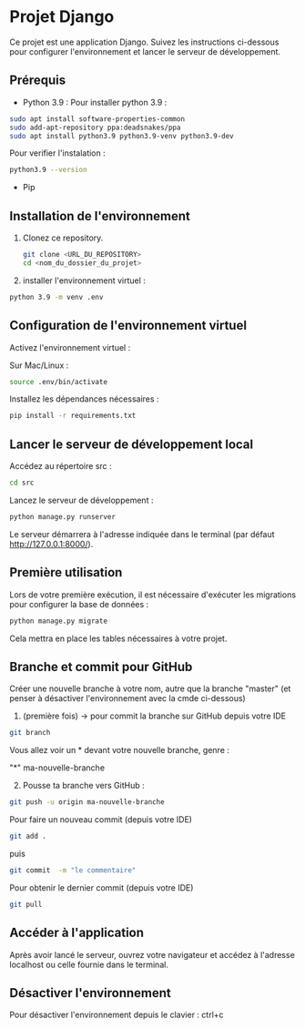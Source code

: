 # Projet Django

Ce projet est une application Django. Suivez les instructions ci-dessous pour configurer l'environnement et lancer le serveur de développement.

## Prérequis

- Python 3.9 : 
Pour installer python 3.9 : 
```bash
sudo apt install software-properties-common
sudo add-apt-repository ppa:deadsnakes/ppa
sudo apt install python3.9 python3.9-venv python3.9-dev
```
Pour verifier l'instalation :
```bash
python3.9 --version
```
- Pip

## Installation de l'environnement

1. Clonez ce repository.
   
   ```bash
   git clone <URL_DU_REPOSITORY>
   cd <nom_du_dossier_du_projet>

2. installer l'environnement virtuel :
```bash
python 3.9 -m venv .env
```
## Configuration de l'environnement virtuel
Activez l'environnement virtuel :

Sur Mac/Linux :
```bash
source .env/bin/activate
```
Installez les dépendances nécessaires :
```bash
pip install -r requirements.txt
```

## Lancer le serveur de développement local
Accédez au répertoire src :

```bash
cd src
```
Lancez le serveur de développement :

```bash
python manage.py runserver
```
Le serveur démarrera à l'adresse indiquée dans le terminal (par défaut http://127.0.0.1:8000/).

## Première utilisation
Lors de votre première exécution, il est nécessaire d'exécuter les migrations pour configurer la base de données :

```bash
python manage.py migrate
```
Cela mettra en place les tables nécessaires à votre projet.


## Branche et commit pour GitHub

Créer une nouvelle branche à votre nom, autre que la branche "master" (et penser à désactiver l'environnement avec la cmde ci-dessous)

1. (première fois) -> pour commit la branche sur GitHub depuis votre IDE

```bash
git branch
```

Vous allez voir un * devant votre nouvelle branche, genre :

"*" ma-nouvelle-branche

2. Pousse ta branche vers GitHub :

```bash
git push -u origin ma-nouvelle-branche
```


Pour faire un nouveau commit (depuis votre IDE)

```bash
git add .
```

puis

```bash
git commit  -m "le commentaire"
```

Pour obtenir le dernier commit (depuis votre IDE)

```bash
git pull
```

## Accéder à l'application
Après avoir lancé le serveur, ouvrez votre navigateur et accédez à l'adresse localhost ou celle fournie dans le terminal.

## Désactiver l'environnement

Pour désactiver l'environnement depuis le clavier : ctrl+c

